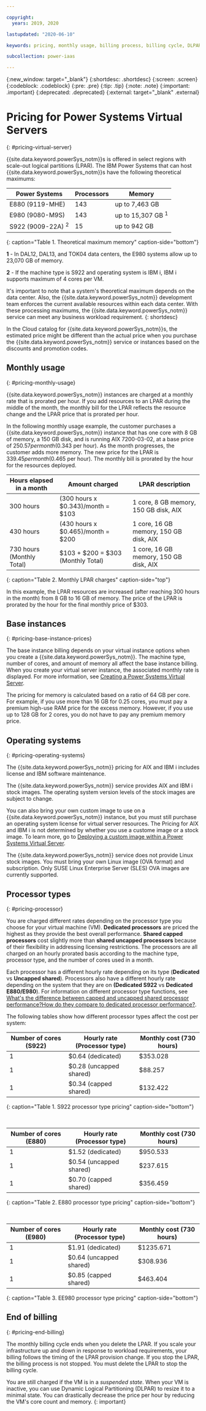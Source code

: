 ```yaml
---

copyright:
  years: 2019, 2020

lastupdated: "2020-06-10"

keywords: pricing, monthly usage, billing process, billing cycle, DLPAR, processor types, linux

subcollection: power-iaas

---
```


{:new_window: target="_blank"}
{:shortdesc: .shortdesc}
{:screen: .screen}
{:codeblock: .codeblock}
{:pre: .pre}
{:tip: .tip}
{:note: .note}
{:important: .important}
{:deprecated: .deprecated}
{:external: target="_blank" .external}

# Pricing for Power Systems Virtual Servers
{: #pricing-virtual-server}

{{site.data.keyword.powerSys_notm}}s is offered in select regions with scale-out logical partitions (LPAR). The IBM Power Systems that can host {{site.data.keyword.powerSys_notm}}s have the following theoretical maximums:

<!-- - E880 (9119-MHE): 143 processors and 8,099 GB of memory

- E980 (9080-M9S): 143 processors and 16,255 GB of memory

- S922 (9009-22A): 15 processors and 959 GB of memory -->

|  Power Systems    |  Processors  |  Memory                         |
|-------------------|--------------|---------------------------------|
| E880 (9119-MHE)   |  143         | up to 7,463 GB                  |
| E980 (9080-M9S)   |  143         | up to 15,307 GB <sup>1</sup> |
| S922 (9009-22A) <sup>2</sup>   |  15          | up to 942 GB                    |
{: caption="Table 1. Theoretical maximum memory" caption-side="bottom"}

  <b>1</b> - In DAL12, DAL13, and TOK04 data centers, the E980 systems allow up to 23,070 GB of memory.

  <b>2</b> - If the machine type is S922 and operating system is IBM i, IBM i supports maximum of 4 cores per VM.

It's important to note that a system's theoretical maximum depends on the data center. Also, the {{site.data.keyword.powerSys_notm}} development team enforces the current available resources within each data center. With these processing maximums, the {{site.data.keyword.powerSys_notm}} service can meet any business workload requirement.
{: shortdesc}

In the Cloud catalog for {{site.data.keyword.powerSys_notm}}s, the estimated price might be different than the actual price when you purchase the {{site.data.keyword.powerSys_notm}} service or instances based on the discounts and promotion codes.

## Monthly usage
{: #pricing-monthly-usage}

{{site.data.keyword.powerSys_notm}} instances are charged at a monthly rate that is prorated per hour. If you add resources to an LPAR during the middle of the month, the monthly bill for the LPAR reflects the resource change and the LPAR price that is prorated per hour.

In the following monthly usage example, the customer purchases a {{site.data.keyword.powerSys_notm}} instance that has one core with 8 GB of memory, a 150 GB disk, and is running AIX 7200-03-02, at a base price of $250.57 per month ($0.343 per hour). As the month progresses, the customer adds more memory. The new price for the LPAR is $339.45 per month ($0.465 per hour). The monthly bill is prorated by the hour for the resources deployed.

| Hours elapsed in a month  | Amount charged                     | LPAR description                       |
| ------------------------- | ---------------------------------- | -------------------------------------- |
| 300 hours                 | (300 hours x $0.343)/month = $103      | 1 core, 8 GB memory, 150 GB disk, AIX  |
| 430 hours                 | (430 hours x $0.465)/month = $200      | 1 core, 16 GB memory, 150 GB disk, AIX |
| 730 hours (Monthly Total) | $103 + $200 = $303 (Monthly Total) | 1 core, 16 GB memory, 150 GB disk, AIX |
{: caption="Table 2. Monthly LPAR charges" caption-side="top"}

In this example, the LPAR resources are increased (after reaching 300 hours in the month) from 8 GB to 16 GB of memory. The price of the LPAR is prorated by the hour for the final monthly price of $303.

## Base instances
{: #pricing-base-instance-prices}

The base instance billing depends on your virtual instance options when you create a {{site.data.keyword.powerSys_notm}}. The machine type, number of cores, and amount of memory all affect the base instance billing. When you create your virtual server instance, the associated monthly rate is displayed. For more information, see [Creating a Power Systems Virtual Server](/docs/power-iaas?topic=power-iaas-creating-power-virtual-server#creating-power-virtual-server).

The pricing for memory is calculated based on a ratio of 64 GB per core. For example, if you use more than 16 GB for 0.25 cores, you must pay a premium high-use RAM price for the excess memory. However, if you use up to 128 GB for 2 cores, you do not have to pay any premium memory price.

## Operating systems
{: #pricing-operating-systems}

The {{site.data.keyword.powerSys_notm}} pricing for AIX and IBM i includes license and IBM software maintenance.

The {{site.data.keyword.powerSys_notm}} service provides AIX and IBM i stock images. The operating system version levels of the stock images are subject to change.

You can also bring your own custom image to use on a {{site.data.keyword.powerSys_notm}} instance, but you must still purchase an operating system license for virtual server resources. The Pricing for AIX and IBM i is not determined by whether you use a custome image or a stock image. To learn more, go to [Deploying a custom image within a Power Systems Virtual Server](/docs/power-iaas?topic=power-iaas-deploy-custom-image).

The {{site.data.keyword.powerSys_notm}} service does not provide Linux stock images. You must bring your own Linux image (OVA format) and subscription. Only SUSE Linux Enterprise Server (SLES) OVA images are currently supported.

## Processor types
{: #pricing-processor}

You are charged different rates depending on the processor type you choose for your virtual machine (VM). **Dedicated processors** are priced the highest as they provide the best overall performance. **Shared capped processors** cost slightly more than **shared uncapped processors** because of their flexibility in addressing licensing restrictions. The processors are all charged on an hourly prorated basis according to the machine type, processor type, and the number of cores used in a month.

Each processor has a different hourly rate depending on its type (**Dedicated** vs **Uncapped shared**). Processors also have a different hourly rate depending on the system that they are on **(Dedicated S922** vs **Dedicated E880/E980**). For information on different processor type functions, see [What's the difference between capped and uncapped shared processor performance?How do they compare to dedicated processor performance?](/docs/power-iaas?topic=power-iaas-power-iaas-faqs#processor).

The following tables show how different processor types affect the cost per system:

| Number of cores (S922) | Hourly rate (Processor type) | Monthly cost (730 hours) |
| ---------------------- | ---------------------------- | ------------------------ |
| 1                      | $0.64 (dedicated)            | $353.028                  |
| 1                      | $0.28 (uncapped shared)      | $88.257                  |
| 1                      | $0.34 (capped shared)        | $132.422                  |
{: caption="Table 1. S922 processor type pricing" caption-side="bottom"}

<br>

| Number of cores (E880) | Hourly rate (Processor type) | Monthly cost (730 hours) |
| --------------------------- | ---------------------------- | ------------------------ |
| 1                           | $1.52 (dedicated)            | $950.533                 |
| 1                           | $0.54 (uncapped shared)      | $237.615                  |
| 1                           | $0.70 (capped shared)        | $356.459                  |
{: caption="Table 2. E880 processor type pricing" caption-side="bottom"}

<br>

| Number of cores (E980) | Hourly rate (Processor type) | Monthly cost (730 hours) |
| --------------------------- | ---------------------------- | ------------------------ |
| 1                           | $1.91 (dedicated)            | $1235.671                 |
| 1                           | $0.64 (uncapped shared)      | $308.936                  |
| 1                           | $0.85 (capped shared)        | $463.404                  |
{: caption="Table 3. EE980 processor type pricing" caption-side="bottom"}

## End of billing
{: #pricing-end-billing}

The monthly billing cycle ends when you delete the LPAR. If you scale your infrastructure up and down in response to workload requirements, your billing follows the timing of the LPAR provision change. If you stop the LPAR, the billing process is not stopped. You must delete the LPAR to stop the billing cycle.

You are still charged if the VM is in a *suspended state*. When your VM is inactive, you can use Dynamic Logical Partitioning (DLPAR) to resize it to a minimal state. You can drastically decrease the price per hour by reducing the VM's core count and memory.
{: important}
